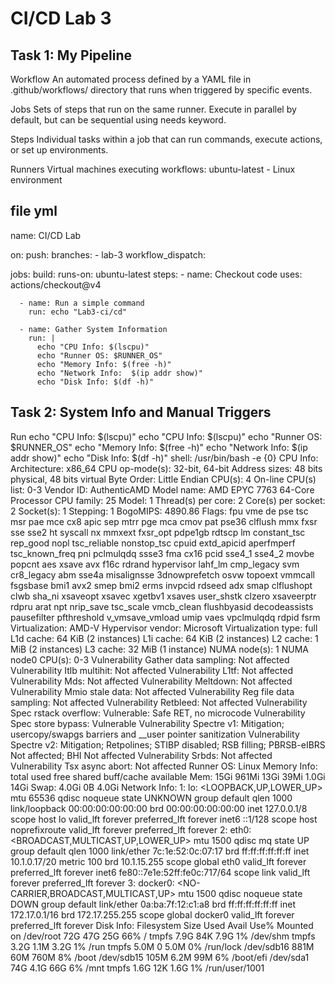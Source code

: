 # CI/CD Lab 3

## Task 1: My Pipeline

Workflow
An automated process defined by a YAML file in .github/workflows/ directory that runs when triggered by specific events.

Jobs
Sets of steps that run on the same runner. Execute in parallel by default, but can be sequential using needs keyword.

Steps
Individual tasks within a job that can run commands, execute actions, or set up environments.

Runners
Virtual machines executing workflows:
ubuntu-latest - Linux environment

## file yml

name: CI/CD Lab

on:
  push:
    branches:
      - lab-3
  workflow_dispatch:

jobs:
  build:
    runs-on: ubuntu-latest
    steps:
      - name: Checkout code
        uses: actions/checkout@v4

      - name: Run a simple command
        run: echo "Lab3-ci/cd"

      - name: Gather System Information
        run: |
          echo "CPU Info: $(lscpu)"
          echo "Runner OS: $RUNNER_OS"
          echo "Memory Info: $(free -h)"
          echo "Network Info:  $(ip addr show)"
          echo "Disk Info: $(df -h)"


## Task 2: System Info and Manual Triggers

Run echo "CPU Info: $(lscpu)"
  echo "CPU Info: $(lscpu)"
  echo "Runner OS: $RUNNER_OS"
  echo "Memory Info: $(free -h)"
  echo "Network Info:  $(ip addr show)"
  echo "Disk Info: $(df -h)"
  shell: /usr/bin/bash -e {0}
CPU Info: Architecture:                         x86_64
CPU op-mode(s):                       32-bit, 64-bit
Address sizes:                        48 bits physical, 48 bits virtual
Byte Order:                           Little Endian
CPU(s):                               4
On-line CPU(s) list:                  0-3
Vendor ID:                            AuthenticAMD
Model name:                           AMD EPYC 7763 64-Core Processor
CPU family:                           25
Model:                                1
Thread(s) per core:                   2
Core(s) per socket:                   2
Socket(s):                            1
Stepping:                             1
BogoMIPS:                             4890.86
Flags:                                fpu vme de pse tsc msr pae mce cx8 apic sep mtrr pge mca cmov pat pse36 clflush mmx fxsr sse sse2 ht syscall nx mmxext fxsr_opt pdpe1gb rdtscp lm constant_tsc rep_good nopl tsc_reliable nonstop_tsc cpuid extd_apicid aperfmperf tsc_known_freq pni pclmulqdq ssse3 fma cx16 pcid sse4_1 sse4_2 movbe popcnt aes xsave avx f16c rdrand hypervisor lahf_lm cmp_legacy svm cr8_legacy abm sse4a misalignsse 3dnowprefetch osvw topoext vmmcall fsgsbase bmi1 avx2 smep bmi2 erms invpcid rdseed adx smap clflushopt clwb sha_ni xsaveopt xsavec xgetbv1 xsaves user_shstk clzero xsaveerptr rdpru arat npt nrip_save tsc_scale vmcb_clean flushbyasid decodeassists pausefilter pfthreshold v_vmsave_vmload umip vaes vpclmulqdq rdpid fsrm
Virtualization:                       AMD-V
Hypervisor vendor:                    Microsoft
Virtualization type:                  full
L1d cache:                            64 KiB (2 instances)
L1i cache:                            64 KiB (2 instances)
L2 cache:                             1 MiB (2 instances)
L3 cache:                             32 MiB (1 instance)
NUMA node(s):                         1
NUMA node0 CPU(s):                    0-3
Vulnerability Gather data sampling:   Not affected
Vulnerability Itlb multihit:          Not affected
Vulnerability L1tf:                   Not affected
Vulnerability Mds:                    Not affected
Vulnerability Meltdown:               Not affected
Vulnerability Mmio stale data:        Not affected
Vulnerability Reg file data sampling: Not affected
Vulnerability Retbleed:               Not affected
Vulnerability Spec rstack overflow:   Vulnerable: Safe RET, no microcode
Vulnerability Spec store bypass:      Vulnerable
Vulnerability Spectre v1:             Mitigation; usercopy/swapgs barriers and __user pointer sanitization
Vulnerability Spectre v2:             Mitigation; Retpolines; STIBP disabled; RSB filling; PBRSB-eIBRS Not affected; BHI Not affected
Vulnerability Srbds:                  Not affected
Vulnerability Tsx async abort:        Not affected
Runner OS: Linux
Memory Info:                total        used        free      shared  buff/cache   available
Mem:            15Gi       961Mi        13Gi        39Mi       1.0Gi        14Gi
Swap:          4.0Gi          0B       4.0Gi
Network Info:  1: lo: <LOOPBACK,UP,LOWER_UP> mtu 65536 qdisc noqueue state UNKNOWN group default qlen 1000
    link/loopback 00:00:00:00:00:00 brd 00:00:00:00:00:00
    inet 127.0.0.1/8 scope host lo
       valid_lft forever preferred_lft forever
    inet6 ::1/128 scope host noprefixroute 
       valid_lft forever preferred_lft forever
2: eth0: <BROADCAST,MULTICAST,UP,LOWER_UP> mtu 1500 qdisc mq state UP group default qlen 1000
    link/ether 7c:1e:52:0c:07:17 brd ff:ff:ff:ff:ff:ff
    inet 10.1.0.17/20 metric 100 brd 10.1.15.255 scope global eth0
       valid_lft forever preferred_lft forever
    inet6 fe80::7e1e:52ff:fe0c:717/64 scope link 
       valid_lft forever preferred_lft forever
3: docker0: <NO-CARRIER,BROADCAST,MULTICAST,UP> mtu 1500 qdisc noqueue state DOWN group default 
    link/ether 0a:ba:7f:12:c1:a8 brd ff:ff:ff:ff:ff:ff
    inet 172.17.0.1/16 brd 172.17.255.255 scope global docker0
       valid_lft forever preferred_lft forever
Disk Info: Filesystem      Size  Used Avail Use% Mounted on
/dev/root        72G   47G   25G  66% /
tmpfs           7.9G   84K  7.9G   1% /dev/shm
tmpfs           3.2G  1.1M  3.2G   1% /run
tmpfs           5.0M     0  5.0M   0% /run/lock
/dev/sdb16      881M   60M  760M   8% /boot
/dev/sdb15      105M  6.2M   99M   6% /boot/efi
/dev/sda1        74G  4.1G   66G   6% /mnt
tmpfs           1.6G   12K  1.6G   1% /run/user/1001
